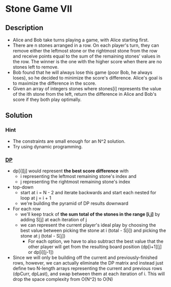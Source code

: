# Stone Game VII

## Description

* Alice and Bob take turns playing a game, with Alice starting first.
* There are n stones arranged in a row. On each player's turn, they can remove either the leftmost stone or the rightmost stone from the row and receive points equal to the sum of the remaining stones' values in the row. The winner is the one with the higher score when there are no stones left to remove.
* Bob found that he will always lose this game (poor Bob, he always loses), so he decided to minimize the score's difference. Alice's goal is to maximize the difference in the score.
* Given an array of integers stones where stones[i] represents the value of the ith stone from the left, return the difference in Alice and Bob's score if they both play optimally.

## Solution

### Hint

* The constraints are small enough for an N^2 solution.
* Try using dynamic programming.

### [DP](https://leetcode.com/problems/stone-game-vii/discuss/1264516/JS-Python-Java-C%2B%2B-or-Easy-DP-Solution-w-Explanation)

* dp[i][j] would represent **the best score difference** with
  * i representing the leftmost remaining stone's index and
  * j representing the rightmost remaining stone's index
* top-down
  * start at i = N - 2 and iterate backwards and start each nested for loop at j = i + 1
  * we're building the pyramid of DP results downward
* For each row
  * we'll keep track of **the sum total of the stones in the range [i,j]** by adding S[j] at each iteration of j
  * we can represent the current player's ideal play by choosing the best value between picking the stone at i (total - S[i]) and picking the stone at j (total - S[j])
    * For each option, we have to also subtract the best value that the other player will get from the resulting board position (dp[i+1][j] or dp[i][j-1])
* Since we will only be building off the current and previously-finished rows, however, we can actually eliminate the DP matrix and instead just define two N-length arrays representing the current and previous rows (dpCurr, dpLast), and swap between them at each iteration of i. This will drop the space complexity from O(N^2) to O(N)
